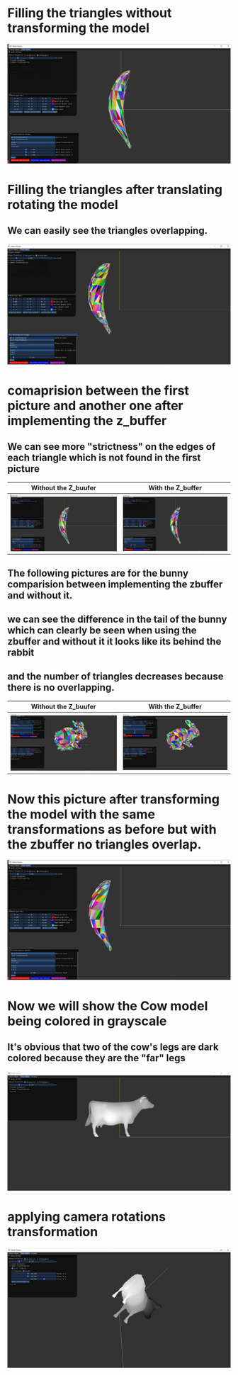 # Filling the triangles without transforming the model
![GIF1](https://github.com/HaifaGraphicsCourses/computergraphics2021-f-r-i-e-n-d-s/blob/master/Images/ColorBuffer_Banana.JPG)
# Filling the triangles after translating rotating the model
## We can easily see the triangles overlapping.
 ![GIF1](https://github.com/HaifaGraphicsCourses/computergraphics2021-f-r-i-e-n-d-s/blob/master/Images/ColorBuffer_BananaTransformed.JPG)
# comaprision between the first picture and another one after implementing the z_buffer
## We can see more "strictness" on the edges of each triangle which is not found in the first picture 
Without the Z_buufer       |  With the Z_buffer
:-------------------------:|:-------------------------:
![](https://github.com/HaifaGraphicsCourses/computergraphics2021-f-r-i-e-n-d-s/blob/master/Images/ColorBuffer_Banana.JPG)|  ![](https://github.com/HaifaGraphicsCourses/computergraphics2021-f-r-i-e-n-d-s/blob/master/Images/ZBuffer_Banana.JPG)
## The following pictures are for the bunny comparision between implementing the zbuffer and without it.
## we can see the difference in the tail of the bunny which can clearly be seen when using the zbuffer and without it it looks like its behind the rabbit
## and the number of triangles decreases because there is no overlapping.
Without the Z_buufer       |  With the Z_buffer
:-------------------------:|:-------------------------:
![](https://github.com/HaifaGraphicsCourses/computergraphics2021-f-r-i-e-n-d-s/blob/master/Images/Bunny_ColorBuffer.JPG)|  ![](https://github.com/HaifaGraphicsCourses/computergraphics2021-f-r-i-e-n-d-s/blob/master/Images/Bunny_ZBuffer.JPG)

# Now this picture after transforming the model with the same transformations as before but with the zbuffer no triangles overlap.
![GIF1](https://github.com/HaifaGraphicsCourses/computergraphics2021-f-r-i-e-n-d-s/blob/master/Images/ZBuffer_BananaTransformed.JPG)
# Now we will show the Cow model being colored in grayscale
## It's obvious that two of the cow's legs are dark colored because they are the "far" legs
![GIF1](https://github.com/HaifaGraphicsCourses/computergraphics2021-f-r-i-e-n-d-s/blob/master/Images/GrayScale_Cow.JPG)
# applying camera rotations transformation
![GIF1](https://github.com/HaifaGraphicsCourses/computergraphics2021-f-r-i-e-n-d-s/blob/master/Images/GrayScale_CowTransformed.JPG)
